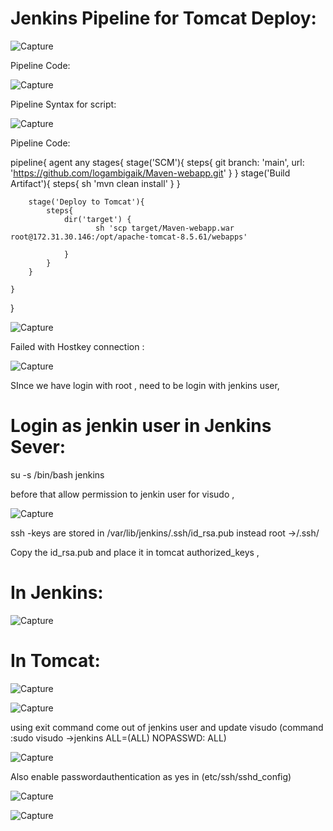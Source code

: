 Jenkins Pipeline for Tomcat Deploy:
==================================

![Capture](https://user-images.githubusercontent.com/54719289/103571270-97278800-4ef0-11eb-8fa6-774f7dd8508b.JPG)


Pipeline Code:

![Capture](https://user-images.githubusercontent.com/54719289/103571473-f1c0e400-4ef0-11eb-85de-03994c0d8fdf.JPG)


Pipeline Syntax for script:

![Capture](https://user-images.githubusercontent.com/54719289/103571607-3482bc00-4ef1-11eb-9ff1-a1f10954fe69.JPG)

Pipeline Code:

pipeline{
    agent any
    stages{
        stage('SCM'){
            steps{
                git branch: 'main', url: 'https://github.com/logambigaik/Maven-webapp.git'
            }
        }
        stage('Build Artifact'){
            steps{
                sh 'mvn clean install'
            }
        }
        
        stage('Deploy to Tomcat'){
            steps{
                dir('target') {
                       sh 'scp target/Maven-webapp.war root@172.31.30.146:/opt/apache-tomcat-8.5.61/webapps'
                       
                }        
            }
        }
        
    }
}


![Capture](https://user-images.githubusercontent.com/54719289/103572669-f38ba700-4ef2-11eb-817f-d90ff039a527.JPG)


Failed with Hostkey connection :

![Capture](https://user-images.githubusercontent.com/54719289/103573139-c2f83d00-4ef3-11eb-9f86-3866fc29751a.JPG)

SInce we have login with root , need to be login with jenkins user,

Login as jenkin user in Jenkins Sever:
=====================================

su -s /bin/bash jenkins

before that allow permission to jenkin user for visudo ,

![Capture](https://user-images.githubusercontent.com/54719289/103573485-55004580-4ef4-11eb-9438-cf9992964e6b.JPG)

ssh -keys are stored in /var/lib/jenkins/.ssh/id_rsa.pub instead root ->/.ssh/

Copy the id_rsa.pub and place it in tomcat authorized_keys ,

In Jenkins:
=========

![Capture](https://user-images.githubusercontent.com/54719289/103573901-0acb9400-4ef5-11eb-9fca-4b4c9daecd0e.JPG)

In Tomcat:
=========

![Capture](https://user-images.githubusercontent.com/54719289/103574044-3e0e2300-4ef5-11eb-96a6-609898b78127.JPG)

![Capture](https://user-images.githubusercontent.com/54719289/103574512-1a97a800-4ef6-11eb-984c-d7b5957b063f.JPG)

using exit command come out of jenkins user and update visudo (command :sudo visudo ->jenkins ALL=(ALL)       NOPASSWD: ALL)

![Capture](https://user-images.githubusercontent.com/54719289/103574822-a1e51b80-4ef6-11eb-871a-a070804409dd.JPG)

Also enable passwordauthentication as yes in (etc/ssh/sshd_config)


![Capture](https://user-images.githubusercontent.com/54719289/103577368-aca1af80-4efa-11eb-931b-40b6eeea355c.JPG)


![Capture](https://user-images.githubusercontent.com/54719289/103577604-246fda00-4efb-11eb-881a-369e9d24f9e4.JPG)


 


